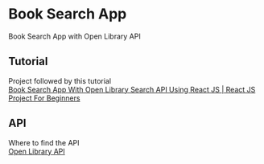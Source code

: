 # Book Search App 

Book Search App with Open Library API

## Tutorial

Project followed by this tutorial\
[ Book Search App With Open Library Search API Using React JS | React JS Project For Beginners ](https://youtu.be/7xL9c39DhjI?si=1Ggwr9Qv-KRK14XL)

## API

Where to find the API\
[Open Library API](https://openlibrary.org/dev/docs/api/search) 
